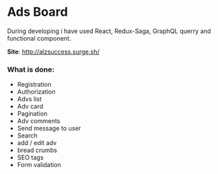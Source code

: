 # Ads Board

During developing i have used React, Redux-Saga, GraphQL querry and functional component.

__Site__: http://alzsuccess.surge.sh/

### What is done: 
* Registration
* Authorization
* Advs list
* Adv card
* Pagination
* Adv comments
* Send message to user
* Search
* add / edit adv
* bread crumbs
* SEO tags
* Form validation

